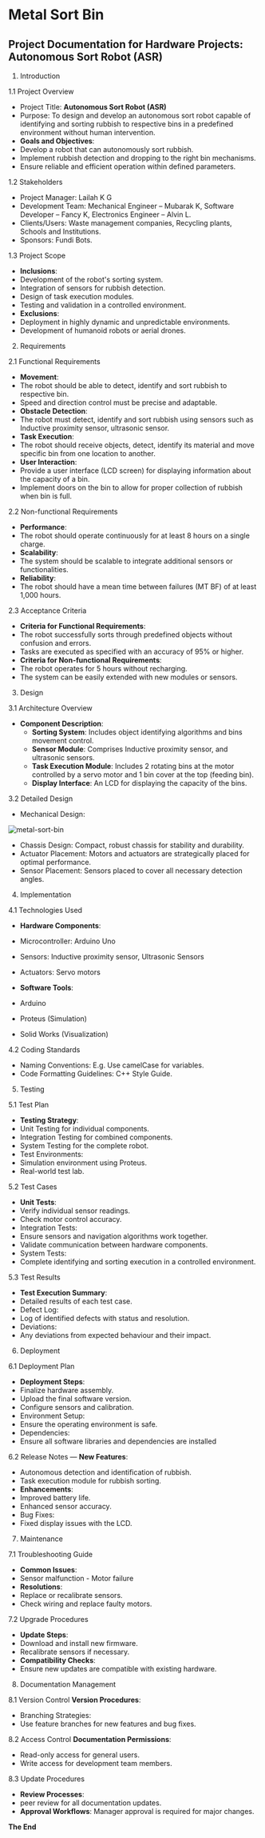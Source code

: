 # Metal Sort Bin
## Project Documentation for Hardware Projects: Autonomous Sort Robot (ASR)
1.	Introduction
   
1.1 Project Overview

-	Project Title: **Autonomous Sort Robot (ASR)**
-	Purpose: To design and develop an autonomous sort robot capable of identifying and sorting rubbish to respective bins in a predefined environment without human intervention.
-	**Goals and Objectives**:
-	Develop a robot that can autonomously sort rubbish.
-	Implement rubbish detection and dropping to the right bin mechanisms.
-	Ensure reliable and efficient operation within defined parameters.
  
1.2 Stakeholders
-	Project Manager: Lailah K G
-	Development Team: Mechanical Engineer – Mubarak K, Software Developer – Fancy K, Electronics Engineer – Alvin L.
-	Clients/Users: Waste management companies, Recycling plants, Schools and Institutions.
-	Sponsors: Fundi Bots.
  
1.3 Project Scope
-	**Inclusions**:
-	Development of the robot's sorting system. 
-	Integration of sensors for rubbish detection.
-	Design of task execution modules.
-	Testing and validation in a controlled environment.
-	**Exclusions**:
-	Deployment in highly dynamic and unpredictable environments.
-	Development of humanoid robots or aerial drones.
  
2.	Requirements
   
2.1 Functional Requirements
-	**Movement**:
-	The robot should be able to detect, identify and sort rubbish to respective bin.
-	Speed and direction control must be precise and adaptable.
-	**Obstacle Detection**:
-	The robot must detect, identify and sort rubbish using sensors such as Inductive proximity sensor, ultrasonic sensor.
-	**Task Execution**:
-	The robot should receive objects, detect, identify its material and move specific bin from one location to another.
-	**User Interaction**:
-	Provide a user interface (LCD screen) for displaying information about the capacity of a bin.
-	Implement doors on the bin to allow for proper collection of rubbish when bin is full.
  
2.2 Non-functional Requirements
-	**Performance**:
-	The robot should operate continuously for at least 8 hours on a single charge.
-	**Scalability**:
-	The system should be scalable to integrate additional sensors or functionalities. 
- **Reliability**:
-	The robot should have a mean time between failures (MT BF) of at least 1,000 hours.
  
2.3 Acceptance Criteria
-	**Criteria for Functional Requirements**:
-	The robot successfully sorts through predefined objects without confusion and errors.
-	Tasks are executed as specified with an accuracy of 95% or higher.
-	**Criteria for Non-functional Requirements**:
-	The robot operates for 5 hours without recharging.
-	The system can be easily extended with new modules or sensors.
  
3.	Design
   
3.1 Architecture Overview
- **Component Description**:
	- **Sorting System**: Includes object identifying algorithms and bins movement control.
  - **Sensor Module**: Comprises Inductive proximity sensor, and ultrasonic sensors.
  - **Task Execution Module**: Includes 2 rotating bins at the motor controlled by a servo motor and 1 bin cover at the top (feeding bin).
  -	**Display Interface**: An LCD for displaying the capacity of the bins.
    
3.2 Detailed Design
-	Mechanical Design:
  
  ![metal-sort-bin](https://github.com/user-attachments/assets/d5f48d7d-5ff0-4cf4-ad24-fce51bd6d9ba)
  
-	Chassis Design: Compact, robust chassis for stability and durability.
-	Actuator Placement: Motors and actuators are strategically placed for optimal performance.
-	Sensor Placement: Sensors placed to cover all necessary detection angles.
  
4.	Implementation
   
4.1 Technologies Used
-	**Hardware Components**:
 -	Microcontroller: Arduino Uno 
 -	Sensors: Inductive proximity sensor, Ultrasonic Sensors
 -	Actuators: Servo motors

-	**Software Tools**:
-	Arduino
-	Proteus (Simulation) 
-	Solid Works (Visualization)

4.2 Coding Standards
-	Naming Conventions: E.g. Use camelCase for variables.
-	Code Formatting Guidelines: C++ Style Guide.
  
5.	Testing
   
5.1 Test Plan
-	**Testing Strategy**:
-	Unit Testing for individual components.
-	Integration Testing for combined components.
-	System Testing for the complete robot. 
-	Test Environments:
-	Simulation environment using Proteus.
-	Real-world test lab.
  
5.2 Test Cases
-	**Unit Tests**:
-	Verify individual sensor readings.
-	Check motor control accuracy.
-	Integration Tests:
-	Ensure sensors and navigation algorithms work together.
-	Validate communication between hardware components.
-	System Tests:
-	Complete identifying and sorting execution in a controlled environment.
  
5.3 Test Results
-	**Test Execution Summary**:
-	Detailed results of each test case.
-	Defect Log:
-	Log of identified defects with status and resolution.
-	Deviations:
-	Any deviations from expected behaviour and their impact.
  
6.	Deployment
   
6.1 Deployment Plan
-	**Deployment Steps**:
-	Finalize hardware assembly.
-	Upload the final software version. 
-	Configure sensors and calibration.
-	Environment Setup:
-	Ensure the operating environment is safe.
-	Dependencies:
-	Ensure all software libraries and dependencies are installed 

6.2 Release Notes
— **New Features**:
-	Autonomous detection and identification of rubbish.
-	Task execution module for rubbish sorting.
-	**Enhancements**:
-	Improved battery life. 
-	Enhanced sensor accuracy.
-	Bug Fixes:
-	Fixed display issues with the LCD.
  
7.	Maintenance
   
7.1 Troubleshooting Guide
- **Common Issues**: 
- Sensor malfunction     -   Motor failure
-	**Resolutions**:
-	Replace or recalibrate sensors.
-	Check wiring and replace faulty motors.

7.2 Upgrade Procedures
-	**Update Steps**:
-	Download and install new firmware.
-	Recalibrate sensors if necessary.
-	**Compatibility Checks**:
-	Ensure new updates are compatible with existing hardware.
  
8.	Documentation Management
   
8.1 Version Control
**Version Procedures**:
-	Branching Strategies:
-	Use feature branches for new features and bug fixes.
  
8.2 Access Control
**Documentation Permissions**:
-	Read-only access for general users.
-	Write access for development team members.
  
8.3 Update Procedures
-	**Review Processes**:
-	peer review for all documentation updates. 
   - **Approval Workflows**:
Manager approval is required for major changes.



**The End**
